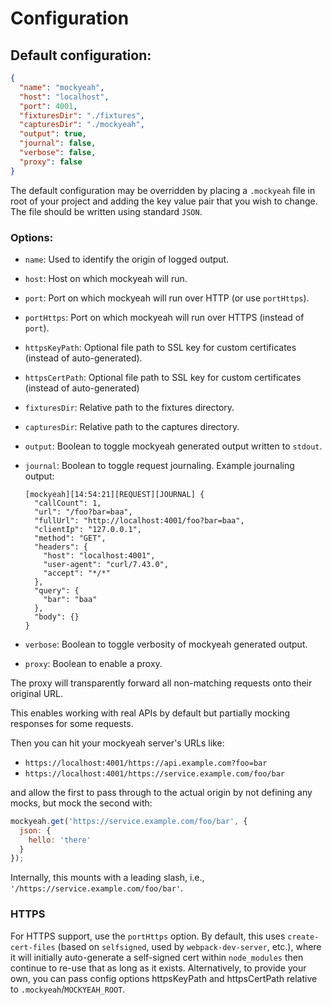# Configuration

## Default configuration:

```json
{
  "name": "mockyeah",
  "host": "localhost",
  "port": 4001,
  "fixturesDir": "./fixtures",
  "capturesDir": "./mockyeah",
  "output": true,
  "journal": false,
  "verbose": false,
  "proxy": false
}
```

The default configuration may be overridden by placing a `.mockyeah` file in root of
your project and adding the key value pair that you wish to change. The file should
be written using standard `JSON`.

### Options:

* `name`: Used to identify the origin of logged output.
* `host`: Host on which mockyeah will run.
* `port`: Port on which mockyeah will run over HTTP (or use `portHttps`).
* `portHttps`: Port on which mockyeah will run over HTTPS (instead of `port`).
* `httpsKeyPath`: Optional file path to SSL key for custom certificates (instead of auto-generated).
* `httpsCertPath`: Optional file path to SSL key for custom certificates (instead of auto-generated)
* `fixturesDir`: Relative path to the fixtures directory.
* `capturesDir`: Relative path to the captures directory.
* `output`: Boolean to toggle mockyeah generated output written to `stdout`.
* `journal`: Boolean to toggle request journaling. Example journaling output:

  ```shell
  [mockyeah][14:54:21][REQUEST][JOURNAL] {
    "callCount": 1,
    "url": "/foo?bar=baa",
    "fullUrl": "http://localhost:4001/foo?bar=baa",
    "clientIp": "127.0.0.1",
    "method": "GET",
    "headers": {
      "host": "localhost:4001",
      "user-agent": "curl/7.43.0",
      "accept": "*/*"
    },
    "query": {
      "bar": "baa"
    },
    "body": {}
  }
  ```

* `verbose`: Boolean to toggle verbosity of mockyeah generated output.
* `proxy`: Boolean to enable a proxy.

The proxy will transparently forward all non-matching requests onto their original URL.

This enables working with real APIs by default but partially mocking responses for some requests.

Then you can hit your mockyeah server's URLs like:

* `https://localhost:4001/https://api.example.com?foo=bar`
* `https://localhost:4001/https://service.example.com/foo/bar`

and allow the first to pass through to the actual origin by not defining any mocks, but mock the second with:

```js
mockyeah.get('https://service.example.com/foo/bar', {
  json: {
    hello: 'there'
  }
});
```

Internally, this mounts with a leading slash, i.e., `'/https://service.example.com/foo/bar'`.

### HTTPS

For HTTPS support, use the `portHttps` option. By default, this uses `create-cert-files` (based on `selfsigned`, used by `webpack-dev-server`, etc.),
where it will initially auto-generate a self-signed cert within `node_modules` then continue to re-use that as long as it exists.
Alternatively, to provide your own, you can pass config options httpsKeyPath and httpsCertPath relative to `.mockyeah`/`MOCKYEAH_ROOT`.
